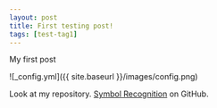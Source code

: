```yaml
---
layout: post
title: First testing post!
tags: [test-tag1]
---
```


My first post

![_config.yml]({{ site.baseurl }}/images/config.png)

Look at my repository. [Symbol Recognition](https://github.com/Krzyrok/SymbolRecognition) on GitHub.
